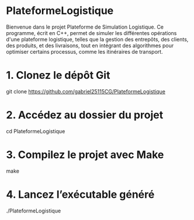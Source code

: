 # PlateformeLogistique

Bienvenue dans le projet Plateforme de Simulation Logistique. Ce programme, écrit en C++, permet de simuler les différentes opérations d'une plateforme logistique, telles que la gestion des entrepôts, des clients, des produits, et des livraisons, tout en intégrant des algorithmes pour optimiser certains processus, comme les itinéraires de transport.

# 1. Clonez le dépôt Git
git clone https://github.com/gabriel25115CG/PlateformeLogistique

# 2. Accédez au dossier du projet
cd PlateformeLogistique

# 3. Compilez le projet avec Make
make

# 4. Lancez l’exécutable généré
./PlateformeLogistique


